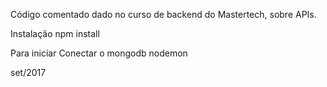 Código comentado dado no curso de backend do Mastertech, sobre APIs.

Instalação
npm install

Para iniciar
Conectar o mongodb
nodemon

set/2017
